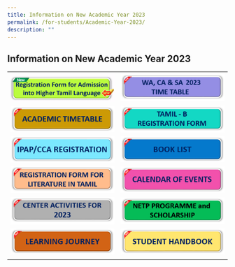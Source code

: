 ```yaml
---
title: Information on New Academic Year 2023
permalink: /for-students/Academic-Year-2023/
description: ""
---
```

## Information on New Academic Year 2023

|   |   |
|---|---|
|  <a href="/files/2023-HTL-Reg-Form.pdf"><img src="/images/HTL.gif"> </a> | <a href="/files/2023_WA_&_Exam_Time_table.pdf"><img src="/images/WA_2023.png"> </a>  |
| <a href="/files/2023-UPTLC-Academic-TimeTable.pdf"><img src="/images/ACADEMIC-TIMETABLE.png"> </a>  | <a href="/files/2023-Form-A-TLB.pdf"><img src="/images/Tamil%20-%20B.png"> </a>  |
| <a href="https://staging.d2uldb6hpe0xwq.amplifyapp.com/for-students/IPAP/"><img src="/images/IPAP-CCA-REGISTRATION.png"> </a> | <a href="/files/2023-Book-list.pdf"><img src="/images/BOOK-LIST.png"> </a>  |
| <a href="/files/Lit-Application-Form-at-UPTLC-2023.pdf"><img src="/images/REGISTRATION-FORM-FOR-LIT.png"> </a> |  <a href="/files/COE_2023_Updated.pdf"><img src="/images/CALENDAR-OF-EVENTS.png"> </a>  |
| <a href="/files/CA_2023.pdf"><img src="/images/CA_2023.png"> </a>  | <a href="https://staging.d2uldb6hpe0xwq.amplifyapp.com/for-students/NETP-Programme-and-Scholarship/"><img src="/images/NETP-PROGRAMME-and.png"> </a>  |
| <a href="/for-Students/UPTLC-Learning-Journey/"><img src="/images/LEARNING-JOURNEY.png"> </a>  | <a href="https://staging.d2uldb6hpe0xwq.amplifyapp.com/publication/Student-Handbook/permalink/"><img src="/images/STUDENT-HANDBOOK.png"> </a>  |
|   |   |